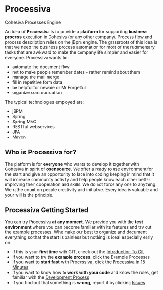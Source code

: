 Processiva
==========

Cohesiva Processes Engine

An idea of **Processiva** is to provide a **platform** for supporting **business process** execution in Cohesiva (or any other company). Process flow and process description relies on the jBpm engine. The grassroots of this idea is that we need the business process automation for most of the rudimentary tasks that are awkward to make the company life simpler and easier for everyone. Processiva wants to:
- automate the document flow
- not to make people remember dates - rather remind about them
- manage the mail merge
- fill in repetitive form data
- be helpful for newbie or Mr Forgetful
- organize communication

The typical technologies employed are:
- jBPM
- Spring
- Spring MVC
- RESTful webservices
- JPA
- Maven



## Who is Processiva for?
The platform is for **everyone** who wants to develop it together with Cohesiva in spirit of **opensource**.
We offer a ready to use environment for the start and give an opportunity to lace into coding keeping in mind that it will increase community activity and help people know each other better improving their cooperation and skills.
We do not force any one to anything. We rathe count on people creativity and initiative. Every idea is valuable and your will is the principle.

## Processiva Getting Started
You can try Processiva **at any moment**. We provide you with the **test environment** where you can become familiar with its features and try out the example processes.
Whe make our best to organize and document everything so that the start is painless but nothing is ideal especially early on.

- If this is your **first time** with GIT, check out the [Introduction To Git](http://learn.github.com/p/intro.html)
- If you want to try the **example process**, click the [Example Processes](http://processiva.example)
- If you want to **start fast** with Processiva, click the [Processiva in 15 Minutes](https://github.com/Cohesiva/Processiva/wiki/Processiva-in-15-Minutes)
- If you want to know how to **work with your code** and know the rules, get familiar with the [Development Process](https://github.com/Cohesiva/Processiva/wiki/Development-Process)
- If you find out that something is **wrong**, report it by clicking [Issues](https://github.com/Cohesiva/Processiva/issues)